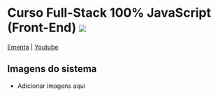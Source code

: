 # Curso Full-Stack 100% JavaScript (Front-End) <img src="https://img.shields.io/static/v1?label=Status&message=Em%20andamento&color=blue"/>

[Ementa](https://devinvestidor.com.br/portfolio/curso-full-stack-completo/) | [Youtube](https://www.youtube.com/c/devinvestidor) 


## Imagens do sistema

- Adicionar imagens aqui

